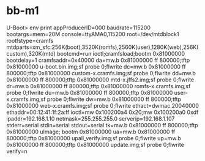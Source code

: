 # bb-m1

U-Boot> env print
appProducerID=000
baudrate=115200
bootargs=mem=20M console=ttyAMA0,115200 root=/dev/mtdblock1 rootfstype=cramfs mtdparts=xm_sfc:256K(boot),3520K(romfs),2560K(user),1280K(web),256K(custom),320K(mtd)
bootcmd=run ioctl;cramfsload;bootm 0x81000000
bootdelay=1
cramfsaddr=0x40000
da=mw.b 0x81000000 ff 800000;tftp 0x81000000 u-boot.bin.img;sf probe 0;flwrite
dc=mw.b 0x81000000 ff 800000;tftp 0x81000000 custom-x.cramfs.img;sf probe 0;flwrite
dd=mw.b 0x81000000 ff 800000;tftp 0x81000000 mtd-x.jffs2.img;sf probe 0;flwrite
dr=mw.b 0x81000000 ff 800000;tftp 0x81000000 romfs-x.cramfs.img;sf probe 0;flwrite
du=mw.b 0x81000000 ff 800000;tftp 0x81000000 user-x.cramfs.img;sf probe 0;flwrite
dw=mw.b 0x81000000 ff 800000;tftp 0x81000000 web-x.cramfs.img;sf probe 0;flwrite
ethact=dwmac.20040000
ethaddr=00:12:41:1f:2a:ff
ioctl=mw 0x100200a4 0x20;mw 0x100200a0 0xdf
ipaddr=192.168.1.10
netmask=255.255.255.0
serverip=192.168.1.107
stderr=serial
stdin=serial
stdout=serial
tk=mw.b 0x81000000 ff 800000;tftp 0x81000000 uImage; bootm 0x81000000
ua=mw.b 0x81000000 ff 800000;tftp 0x81000000 upall_verify.img;sf probe 0;flwrite
up=mw.b 0x81000000 ff 800000;tftp 0x81000000 update.img;sf probe 0;flwrite
verify=n
